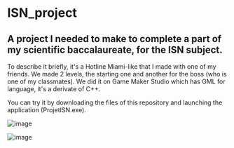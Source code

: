 # ISN_project

## A project I needed to make to complete a part of my scientific baccalaureate, for the ISN subject.

To describe it briefly, it's a Hotline Miami-like that I made with one of my friends.
We made 2 levels, the starting one and another for the boss (who is one of my classmates).
We did it on Game Maker Studio which has GML for language, it's a derivate of C++.

You can try it by downloading the files of this repository and launching the application (ProjetISN.exe).

![image](https://user-images.githubusercontent.com/48088392/53893865-51b57d80-402f-11e9-8c2f-582a0307aa54.png)

![image](https://user-images.githubusercontent.com/48088392/53893916-70b40f80-402f-11e9-9d68-8f63f3bb9019.png)
